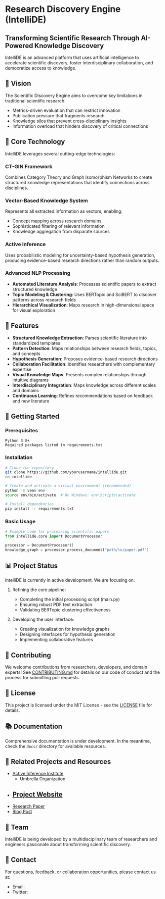 # Research Discovery Engine (IntelliDE)

## Transforming Scientific Research Through AI-Powered Knowledge Discovery

IntelliDE is an advanced platform that uses artificial intelligence to accelerate scientific discovery, foster interdisciplinary collaboration, and democratize access to knowledge.

## 🌟 Vision

The Scientific Discovery Engine aims to overcome key limitations in traditional scientific research:
- Metrics-driven evaluation that can restrict innovation
- Publication pressure that fragments research
- Knowledge silos that prevent cross-disciplinary insights
- Information overload that hinders discovery of critical connections

## 🧠 Core Technology

IntelliDE leverages several cutting-edge technologies:

### CT-GIN Framework
Combines Category Theory and Graph Isomorphism Networks to create structured knowledge representations that identify connections across disciplines.

### Vector-Based Knowledge System
Represents all extracted information as vectors, enabling:
- Concept mapping across research domains
- Sophisticated filtering of relevant information
- Knowledge aggregation from disparate sources

### Active Inference
Uses probabilistic modeling for uncertainty-based hypothesis generation, producing evidence-based research directions rather than random outputs.

### Advanced NLP Processing
- **Automated Literature Analysis**: Processes scientific papers to extract structured knowledge
- **Topic Modeling & Clustering**: Uses BERTopic and SciBERT to discover patterns across research fields
- **Hierarchical Visualization**: Maps research in high-dimensional space for visual exploration

## 🔧 Features

- **Structured Knowledge Extraction**: Parses scientific literature into standardized templates
- **Pattern Detection**: Maps relationships between research fields, topics, and concepts
- **Hypothesis Generation**: Proposes evidence-based research directions
- **Collaboration Facilitation**: Identifies researchers with complementary expertise
- **Visual Knowledge Maps**: Presents complex relationships through intuitive diagrams
- **Interdisciplinary Integration**: Maps knowledge across different scales and domains
- **Continuous Learning**: Refines recommendations based on feedback and new literature

## 🚀 Getting Started

### Prerequisites
```
Python 3.8+
Required packages listed in requirements.txt
```

### Installation
```bash
# Clone the repository
git clone https://github.com/yourusername/intellide.git
cd intellide

# Create and activate a virtual environment (recommended)
python -m venv env
source env/bin/activate  # On Windows: env\Scripts\activate

# Install dependencies
pip install -r requirements.txt
```

### Basic Usage
```python
# Example code for processing scientific papers
from intellide.core import DocumentProcessor

processor = DocumentProcessor()
knowledge_graph = processor.process_document("path/to/paper.pdf")
```

## 📊 Project Status

IntelliDE is currently in active development. We are focusing on:

1. Refining the core pipeline:
   - Completing the initial processing script (main.py)
   - Ensuring robust PDF text extraction
   - Validating BERTopic clustering effectiveness

2. Developing the user interface:
   - Creating visualization for knowledge graphs
   - Designing interfaces for hypothesis generation
   - Implementing collaborative features

## 🤝 Contributing

We welcome contributions from researchers, developers, and domain experts! See [CONTRIBUTING.md](CONTRIBUTING.md) for details on our code of conduct and the process for submitting pull requests.

## 📜 License

This project is licensed under the MIT License - see the [LICENSE](LICENSE) file for details.

## 📚 Documentation

Comprehensive documentation is under development. In the meantime, check the `docs/` directory for available resources.

## 🔗 Related Projects and Resources
- [Active Inference Institute](https://www.activeinference.institute/)
  - Umbrella Organization
- [Project Website](https://explore-the-unknown.vercel.app/)
  - 
- [Research Paper](https://arxiv.org/abs/...)
- [Blog Post](https://blog.example.com/intellide-announcement)

## 👥 Team

IntelliDE is being developed by a multidisciplinary team of researchers and engineers passionate about transforming scientific discovery.

## 📧 Contact

For questions, feedback, or collaboration opportunities, please contact us at:
- Email: 
- Twitter: 

